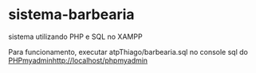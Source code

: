 # sistema-barbearia
sistema utilizando PHP e SQL no XAMPP

Para funcionamento, executar atpThiago/barbearia.sql no console sql do [PHPmyadminhttp://localhost/phpmyadmin](http://localhost/phpmyadmin)
